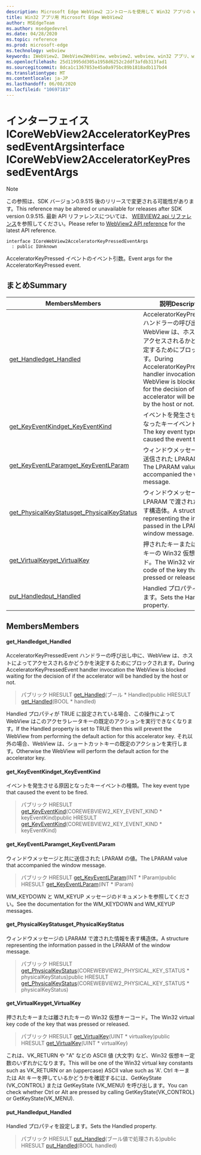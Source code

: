 ```yaml
---
description: Microsoft Edge WebView2 コントロールを使用して Win32 アプリの web コンテンツをホストする
title: Win32 アプリ用 Microsoft Edge WebView2
author: MSEdgeTeam
ms.author: msedgedevrel
ms.date: 04/28/2020
ms.topic: reference
ms.prod: microsoft-edge
ms.technology: webview
keywords: IWebView2、IWebView2WebView、webview2、webview、win32 アプリ、win32、edge、ICoreWebView2、ICoreWebView2Controller、browser control、edge html
ms.openlocfilehash: 25d11995dd305a1958d6252c2ddf3afdb313fad1
ms.sourcegitcommit: 8dca1c1367853e45a0a975bc89b1818adb117bd4
ms.translationtype: MT
ms.contentlocale: ja-JP
ms.lasthandoff: 06/08/2020
ms.locfileid: "10697183"
---
```

# <span data-ttu-id="64642-104">インターフェイス ICoreWebView2AcceleratorKeyPressedEventArgs</span><span class="sxs-lookup"><span data-stu-id="64642-104">interface ICoreWebView2AcceleratorKeyPressedEventArgs</span></span> 

> [!NOTE]
> <span data-ttu-id="64642-105">この参照は、SDK バージョン0.9.515 後のリリースで変更される可能性があります。</span><span class="sxs-lookup"><span data-stu-id="64642-105">This reference may be altered or unavailable for releases after SDK version 0.9.515.</span></span> <span data-ttu-id="64642-106">最新 API リファレンスについては、 [WEBVIEW2 api リファレンス](../../../webview2-api-reference.md)を参照してください。</span><span class="sxs-lookup"><span data-stu-id="64642-106">Please refer to [WebView2 API reference](../../../webview2-api-reference.md) for the latest API reference.</span></span>

```
interface ICoreWebView2AcceleratorKeyPressedEventArgs
  : public IUnknown
```

<span data-ttu-id="64642-107">AcceleratorKeyPressed イベントのイベント引数。</span><span class="sxs-lookup"><span data-stu-id="64642-107">Event args for the AcceleratorKeyPressed event.</span></span>

## <span data-ttu-id="64642-108">まとめ</span><span class="sxs-lookup"><span data-stu-id="64642-108">Summary</span></span>

 <span data-ttu-id="64642-109">Members</span><span class="sxs-lookup"><span data-stu-id="64642-109">Members</span></span>                        | <span data-ttu-id="64642-110">説明</span><span class="sxs-lookup"><span data-stu-id="64642-110">Descriptions</span></span>
--------------------------------|---------------------------------------------
[<span data-ttu-id="64642-111">get_Handled</span><span class="sxs-lookup"><span data-stu-id="64642-111">get_Handled</span></span>](#get_handled) | <span data-ttu-id="64642-112">AcceleratorKeyPressedEvent ハンドラーの呼び出し中に、WebView は、ホストによってアクセスされるかどうかを決定するためにブロックされます。</span><span class="sxs-lookup"><span data-stu-id="64642-112">During AcceleratorKeyPressedEvent handler invocation the WebView is blocked waiting for the decision of if the accelerator will be handled by the host or not.</span></span>
[<span data-ttu-id="64642-113">get_KeyEventKind</span><span class="sxs-lookup"><span data-stu-id="64642-113">get_KeyEventKind</span></span>](#get_keyeventkind) | <span data-ttu-id="64642-114">イベントを発生させる原因となったキーイベントの種類。</span><span class="sxs-lookup"><span data-stu-id="64642-114">The key event type that caused the event to be fired.</span></span>
[<span data-ttu-id="64642-115">get_KeyEventLParam</span><span class="sxs-lookup"><span data-stu-id="64642-115">get_KeyEventLParam</span></span>](#get_keyeventlparam) | <span data-ttu-id="64642-116">ウィンドウメッセージと共に送信された LPARAM の値。</span><span class="sxs-lookup"><span data-stu-id="64642-116">The LPARAM value that accompanied the window message.</span></span>
[<span data-ttu-id="64642-117">get_PhysicalKeyStatus</span><span class="sxs-lookup"><span data-stu-id="64642-117">get_PhysicalKeyStatus</span></span>](#get_physicalkeystatus) | <span data-ttu-id="64642-118">ウィンドウメッセージの LPARAM で渡された情報を表す構造体。</span><span class="sxs-lookup"><span data-stu-id="64642-118">A structure representing the information passed in the LPARAM of the window message.</span></span>
[<span data-ttu-id="64642-119">get_VirtualKey</span><span class="sxs-lookup"><span data-stu-id="64642-119">get_VirtualKey</span></span>](#get_virtualkey) | <span data-ttu-id="64642-120">押されたキーまたは離されたキーの Win32 仮想キーコード。</span><span class="sxs-lookup"><span data-stu-id="64642-120">The Win32 virtual key code of the key that was pressed or released.</span></span>
[<span data-ttu-id="64642-121">put_Handled</span><span class="sxs-lookup"><span data-stu-id="64642-121">put_Handled</span></span>](#put_handled) | <span data-ttu-id="64642-122">Handled プロパティを設定します。</span><span class="sxs-lookup"><span data-stu-id="64642-122">Sets the Handled property.</span></span>

## <span data-ttu-id="64642-123">Members</span><span class="sxs-lookup"><span data-stu-id="64642-123">Members</span></span>

#### <span data-ttu-id="64642-124">get_Handled</span><span class="sxs-lookup"><span data-stu-id="64642-124">get_Handled</span></span> 

<span data-ttu-id="64642-125">AcceleratorKeyPressedEvent ハンドラーの呼び出し中に、WebView は、ホストによってアクセスされるかどうかを決定するためにブロックされます。</span><span class="sxs-lookup"><span data-stu-id="64642-125">During AcceleratorKeyPressedEvent handler invocation the WebView is blocked waiting for the decision of if the accelerator will be handled by the host or not.</span></span>

> <span data-ttu-id="64642-126">パブリック HRESULT [get_Handled](#get_handled)(ブール \* Handled)</span><span class="sxs-lookup"><span data-stu-id="64642-126">public HRESULT [get_Handled](#get_handled)(BOOL \* handled)</span></span>

<span data-ttu-id="64642-127">Handled プロパティが TRUE に設定されている場合、この操作によって WebView はこのアクセラレータキーの既定のアクションを実行できなくなります。</span><span class="sxs-lookup"><span data-stu-id="64642-127">If the Handled property is set to TRUE then this will prevent the WebView from performing the default action for this accelerator key.</span></span> <span data-ttu-id="64642-128">それ以外の場合、WebView は、ショートカットキーの既定のアクションを実行します。</span><span class="sxs-lookup"><span data-stu-id="64642-128">Otherwise the WebView will perform the default action for the accelerator key.</span></span>

#### <span data-ttu-id="64642-129">get_KeyEventKind</span><span class="sxs-lookup"><span data-stu-id="64642-129">get_KeyEventKind</span></span> 

<span data-ttu-id="64642-130">イベントを発生させる原因となったキーイベントの種類。</span><span class="sxs-lookup"><span data-stu-id="64642-130">The key event type that caused the event to be fired.</span></span>

> <span data-ttu-id="64642-131">パブリック HRESULT [get_KeyEventKind](#get_keyeventkind)(COREWEBVIEW2_KEY_EVENT_KIND \* keyEventKind)</span><span class="sxs-lookup"><span data-stu-id="64642-131">public HRESULT [get_KeyEventKind](#get_keyeventkind)(COREWEBVIEW2_KEY_EVENT_KIND \* keyEventKind)</span></span>

#### <span data-ttu-id="64642-132">get_KeyEventLParam</span><span class="sxs-lookup"><span data-stu-id="64642-132">get_KeyEventLParam</span></span> 

<span data-ttu-id="64642-133">ウィンドウメッセージと共に送信された LPARAM の値。</span><span class="sxs-lookup"><span data-stu-id="64642-133">The LPARAM value that accompanied the window message.</span></span>

> <span data-ttu-id="64642-134">パブリック HRESULT [get_KeyEventLParam](#get_keyeventlparam)(INT \* lParam)</span><span class="sxs-lookup"><span data-stu-id="64642-134">public HRESULT [get_KeyEventLParam](#get_keyeventlparam)(INT \* lParam)</span></span>

<span data-ttu-id="64642-135">WM_KEYDOWN と WM_KEYUP メッセージのドキュメントを参照してください。</span><span class="sxs-lookup"><span data-stu-id="64642-135">See the documentation for the WM_KEYDOWN and WM_KEYUP messages.</span></span>

#### <span data-ttu-id="64642-136">get_PhysicalKeyStatus</span><span class="sxs-lookup"><span data-stu-id="64642-136">get_PhysicalKeyStatus</span></span> 

<span data-ttu-id="64642-137">ウィンドウメッセージの LPARAM で渡された情報を表す構造体。</span><span class="sxs-lookup"><span data-stu-id="64642-137">A structure representing the information passed in the LPARAM of the window message.</span></span>

> <span data-ttu-id="64642-138">パブリック HRESULT [get_PhysicalKeyStatus](#get_physicalkeystatus)(COREWEBVIEW2_PHYSICAL_KEY_STATUS \* physicalKeyStatus)</span><span class="sxs-lookup"><span data-stu-id="64642-138">public HRESULT [get_PhysicalKeyStatus](#get_physicalkeystatus)(COREWEBVIEW2_PHYSICAL_KEY_STATUS \* physicalKeyStatus)</span></span>

#### <span data-ttu-id="64642-139">get_VirtualKey</span><span class="sxs-lookup"><span data-stu-id="64642-139">get_VirtualKey</span></span> 

<span data-ttu-id="64642-140">押されたキーまたは離されたキーの Win32 仮想キーコード。</span><span class="sxs-lookup"><span data-stu-id="64642-140">The Win32 virtual key code of the key that was pressed or released.</span></span>

> <span data-ttu-id="64642-141">パブリック HRESULT [get_VirtualKey](#get_virtualkey)(UINT \* virtualkey)</span><span class="sxs-lookup"><span data-stu-id="64642-141">public HRESULT [get_VirtualKey](#get_virtualkey)(UINT \* virtualKey)</span></span>

<span data-ttu-id="64642-142">これは、VK_RETURN や "A" などの ASCII 値 (大文字) など、Win32 仮想キー定数のいずれかになります。</span><span class="sxs-lookup"><span data-stu-id="64642-142">This will be one of the Win32 virtual key constants such as VK_RETURN or an (uppercase) ASCII value such as 'A'.</span></span> <span data-ttu-id="64642-143">Ctrl キーまたは Alt キーを押しているかどうかを確認するには、GetKeyState (VK_CONTROL) または GetKeyState (VK_MENU) を呼び出します。</span><span class="sxs-lookup"><span data-stu-id="64642-143">You can check whether Ctrl or Alt are pressed by calling GetKeyState(VK_CONTROL) or GetKeyState(VK_MENU).</span></span>

#### <span data-ttu-id="64642-144">put_Handled</span><span class="sxs-lookup"><span data-stu-id="64642-144">put_Handled</span></span> 

<span data-ttu-id="64642-145">Handled プロパティを設定します。</span><span class="sxs-lookup"><span data-stu-id="64642-145">Sets the Handled property.</span></span>

> <span data-ttu-id="64642-146">パブリック HRESULT [put_Handled](#put_handled)(ブール値で処理される)</span><span class="sxs-lookup"><span data-stu-id="64642-146">public HRESULT [put_Handled](#put_handled)(BOOL handled)</span></span>

